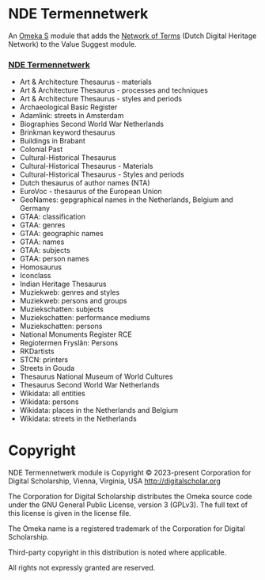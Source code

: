 # NDE Termennetwerk

An [Omeka S](https://omeka.org/s/) module that adds the [Network of Terms](https://termennetwerk.netwerkdigitaalerfgoed.nl/en) (Dutch Digital Heritage Network) to the Value Suggest module.

### [NDE Termennetwerk](https://termennetwerk.netwerkdigitaalerfgoed.nl/)

- Art & Architecture Thesaurus - materials
- Art & Architecture Thesaurus - processes and techniques
- Art & Architecture Thesaurus - styles and periods
- Archaeological Basic Register
- Adamlink: streets in Amsterdam
- Biographies Second World War Netherlands
- Brinkman keyword thesaurus
- Buildings in Brabant
- Colonial Past
- Cultural-Historical Thesaurus
- Cultural-Historical Thesaurus - Materials
- Cultural-Historical Thesaurus - Styles and periods
- Dutch thesaurus of author names (NTA)
- EuroVoc - thesaurus of the European Union
- GeoNames: gepgraphical names in the Netherlands, Belgium and Germany
- GTAA: classification
- GTAA: genres
- GTAA: geographic names
- GTAA: names
- GTAA: subjects
- GTAA: person names
- Homosaurus
- Iconclass
- Indian Heritage Thesaurus
- Muziekweb: genres and styles
- Muziekweb: persons and groups
- Muziekschatten: subjects
- Muziekschatten: performance mediums
- Muziekschatten: persons
- National Monuments Register RCE
- Regiotermen Fryslân: Persons
- RKDartists
- STCN: printers
- Streets in Gouda
- Thesaurus National Museum of World Cultures
- Thesaurus Second World War Netherlands
- Wikidata: all entities
- Wikidata: persons
- Wikidata: places in the Netherlands and Belgium
- Wikidata: streets in the Netherlands

# Copyright

NDE Termennetwerk module is Copyright © 2023-present Corporation for Digital
Scholarship, Vienna, Virginia, USA http://digitalscholar.org

The Corporation for Digital Scholarship distributes the Omeka source code
under the GNU General Public License, version 3 (GPLv3). The full text
of this license is given in the license file.

The Omeka name is a registered trademark of the Corporation for Digital Scholarship.

Third-party copyright in this distribution is noted where applicable.

All rights not expressly granted are reserved.

